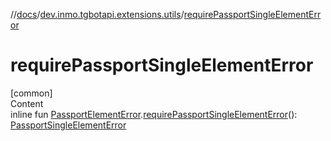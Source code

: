 //[docs](../../index.md)/[dev.inmo.tgbotapi.extensions.utils](index.md)/[requirePassportSingleElementError](require-passport-single-element-error.md)



# requirePassportSingleElementError  
[common]  
Content  
inline fun [PassportElementError](../dev.inmo.tgbotapi.types.passport/-passport-element-error/index.md).[requirePassportSingleElementError](require-passport-single-element-error.md)(): [PassportSingleElementError](../dev.inmo.tgbotapi.types.passport/-passport-single-element-error/index.md)  



